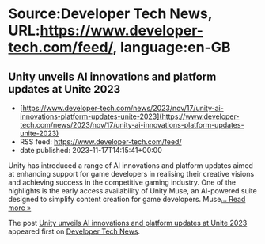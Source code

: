 # Source:Developer Tech News, URL:https://www.developer-tech.com/feed/, language:en-GB

## Unity unveils AI innovations and platform updates at Unite 2023
 - [https://www.developer-tech.com/news/2023/nov/17/unity-ai-innovations-platform-updates-unite-2023](https://www.developer-tech.com/news/2023/nov/17/unity-ai-innovations-platform-updates-unite-2023)
 - RSS feed: https://www.developer-tech.com/feed/
 - date published: 2023-11-17T14:15:41+00:00

<p>Unity has introduced a range of AI innovations and platform updates aimed at enhancing support for game developers in realising their creative visions and achieving success in the competitive gaming industry. One of the highlights is the early access availability of Unity Muse, an AI-powered suite designed to simplify content creation for game developers. Muse<a class="excerpt-read-more" href="https://www.developer-tech.com/news/2023/nov/17/unity-ai-innovations-platform-updates-unite-2023/" title="ReadUnity unveils AI innovations and platform updates at Unite 2023">... Read more &#187;</a></p>
<p>The post <a href="https://www.developer-tech.com/news/2023/nov/17/unity-ai-innovations-platform-updates-unite-2023/">Unity unveils AI innovations and platform updates at Unite 2023</a> appeared first on <a href="https://www.developer-tech.com">Developer Tech News</a>.</p>

